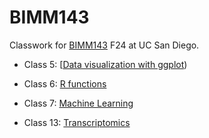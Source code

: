 # BIMM143
Classwork for [BIMM143](https://bioboot.github.io/bimm143_F24/schedule/) F24 at UC San Diego.

- Class 5: [[Data visualization with ggplot](https://github.com/dgurholt/BIMM143/blob/main/BIMM%20143%20lab5/lab5.md))

- Class 6: [R functions](https://github.com/dgurholt/BIMM143/blob/main/BIMM%20143%20Lab%206/BIMM%20143%20Lab%206.md)
  
- Class 7: [Machine Learning](https://github.com/dgurholt/BIMM143/blob/main/BIMM%20143%20Lab%207/BIMM-143-lab-7.pdf)

- Class 13: [Transcriptomics](https://github.com/dgurholt/BIMM143/blob/main/Lab%2013%20Transcriptomics/Lab-13-Transcriptomics.pdf)
